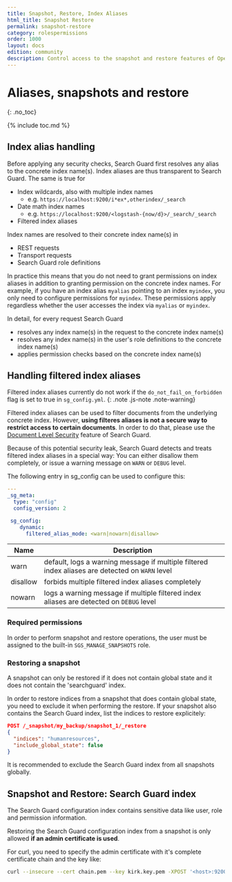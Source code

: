 ```yaml
---
title: Snapshot, Restore, Index Aliases
html_title: Snapshot Restore
permalink: snapshot-restore
category: rolespermissions
order: 1000
layout: docs
edition: community
description: Control access to the snapshot and restore features of OpenSearch/Elasticsearch by using Search Guard.
---
```

<!---
Copyright 2020 floragunn GmbH
-->
# Aliases, snapshots and restore
{: .no_toc}

{% include toc.md %}

## Index alias handling

Before applying any security checks, Search Guard first resolves any alias to the concrete index name(s). Index aliases are thus transparent to Search Guard. The same is true for 

* Index wildcards, also with multiple index names
  * e.g. `https://localhost:9200/i*ex*,otherindex/_search` 
* Date math index names
  * e.g.  `https://localhost:9200/<logstash-{now/d}>/_search/_search`
* Filtered index aliases 

Index names are resolved to their concrete index name(s) in

* REST requests
* Transport requests
* Search Guard role definitions

In practice this means that you do not need to grant permissions on index aliases in addition to granting permission on the concrete index names. For example, if you have an index alias `myalias` pointing to an index `myindex`, you only need to configure permissions for `myindex`. These permissions apply regardless whether the user accesses the index via `myalias` or `myindex`.

In detail, for every request Search Guard

* resolves any index name(s) in the request to the concrete index name(s)
* resolves any index name(s) in the user's role definitions to the concrete index name(s)
* applies permission checks based on the concrete index name(s)

## Handling filtered index aliases

Filtered index aliases currently do not work if the `do_not_fail_on_forbidden` flag is set to true in `sg_config.yml`.
{: .note .js-note .note-warning}

Filtered index aliases can be used to filter documents from the underlying concrete index. However, **using filteres aliases is not a secure way to restrict access to certain documents**. In order to do that, please use the [Document Level Security](../_docs_dls_fls/dlsfls_dls.md) feature of Search Guard.

Because of this potential security leak, Search Guard detects and treats filtered index aliases in a special way: You can either disallow them completely, or issue a warning message on `WARN` or `DEBUG` level.

The following entry in sg_config can be used to configure this:

```yaml
---
_sg_meta:
  type: "config"
  config_version: 2

 sg_config:
    dynamic:		    
      filtered_alias_mode: <warn|nowarn|disallow>
```

| Name  | Description  |
|---|---|
| warn | default, logs a warning message if multiple filtered index aliases are detected on `WARN` level |
| disallow | forbids multiple filtered index aliases completely |
| nowarn | logs a warning message if multiple filtered index aliases are detected on `DEBUG` level |      

### Required permissions

In order to perform snapshot and restore operations, the user must be assigned to the built-in `SGS_MANAGE_SNAPSHOTS` role.

### Restoring a snapshot

A snapshot can only be restored if it does not contain global state and it does not contain the 'searchguard' index. 

In order to restore indices from a snapshot that does contain global state, you need to exclude it when performing the restore. If your snapshot also contains the Search Guard index, list the indices to restore explicitely:

```json
POST /_snapshot/my_backup/snapshot_1/_restore
{
  "indices": "humanresources",  
  "include_global_state": false
}
```

It is recommended to exclude the Search Guard index from all snapshots globally.

## Snapshot and Restore: Search Guard index

The Search Guard configuration index contains sensitive data like user, role and permission information. 

Restoring the Search Guard configuration index from a snapshot is only allowed **if an admin certificate is used**.

For curl, you need to specify the admin certificate with it's complete certificate chain and the key like:

```bash
curl --insecure --cert chain.pem --key kirk.key.pem -XPOST '<host>:9200/_snapshot/my_backup/snapshot_1/_restore?pretty'
```


